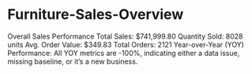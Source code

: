 # Furniture-Sales-Overview
Overall Sales Performance Total Sales: $741,999.80 Quantity Sold: 8028 units Avg. Order Value: $349.83 Total Orders: 2121 Year-over-Year (YOY) Performance: All YOY metrics are -100%, indicating either a data issue, missing baseline, or it’s a new business.
